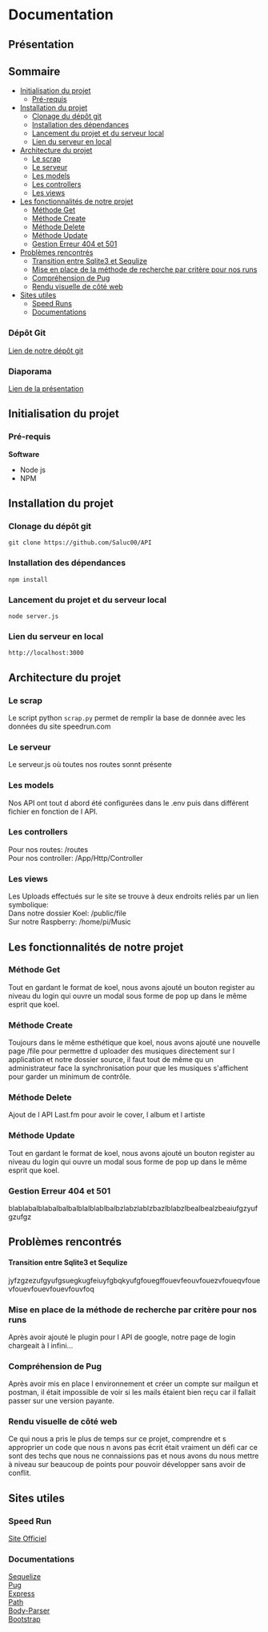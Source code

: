 # Documentation

## Présentation

## Sommaire

- [Initialisation du projet](##-initialisation-du-projet)
    - [Pré-requis](##-pré-requis)
- [Installation du projet](##-installation-du-projet)
    - [Clonage du dépôt git](###-clonage-du-dépôt-git)
    - [Installation des dépendances](installation-des-dépendances)
    - [Lancement du projet et du serveur local](###-lancement-du-projet-et-du-serveur-local)
    - [Lien du serveur en local](###-lien-du-serveur-en-local)
- [Architecture du projet](##-architecture-du-projet)
    - [Le scrap](###-le-scrap)
    - [Le serveur](###-le-serveur)
    - [Les models](###-les-models)
    - [Les controllers](###-les-controllers)
    - [Les views](###-les-views)
- [Les fonctionnalités de notre projet](##-Les-fonctionnalités-de-notre-projet)
    - [Méthode Get](###-méthode-get)
    - [Méthode Create](###-méthode-create)
    - [Méthode Delete](###-méthode-delete)
    - [Méthode Update](###-méthode-update)
    - [Gestion Erreur 404 et 501](###-gestion-erreur-404-et-501)
- [Problèmes rencontrés](##-problèmes-rencontrés)
    - [Transition entre Sqlite3 et Sequlize](####-transition-entre-sqlite3-et-sequlize)
    - [Mise en place de la méthode de recherche par critère pour nos runs](####-mise-en-place-de-la-méthode-de-recherche-par-critère-pour-nos-runs)
    - [Compréhension de Pug](####-compréhension-de-Pug)
    - [Rendu visuelle de côté web](####-rendu-visuelle-de-côté-web)
- [Sites utiles](##-sites-utiles)
    - [Speed Runs](###-speed-runs)
    - [Documentations](###-documentations)
    
### Dépôt Git

[Lien de notre dépôt git](https://github.com/Saluc00/API)

### Diaporama

[Lien de la présentation](https://www.canva.com/design/DAD1GkHHv_Q/quOE6o_ii10qIKzrpJ7FTA/view?utm_content=DAD1GkHHv_Q&utm_campaign=designshare&utm_medium=link&utm_source=sharebutton&fbclid=IwAR1G7Pt1T8zxhEBWF1_YGUfD1B7f0-tGOz6sgU-_uOqTxCaPXd-dLiSOtv8)

## Initialisation du projet

### Pré-requis

**Software**

- Node js
- NPM

## Installation du projet

### Clonage du dépôt git

```
git clone https://github.com/Saluc00/API
```

### Installation des dépendances

```
npm install
```

### Lancement du projet et du serveur local

```
node server.js
```

### Lien du serveur en local

```
http://localhost:3000
```

## Architecture du projet

### Le scrap

Le script python `scrap.py` permet de remplir la base de donnée avec les données du site speedrun.com

### Le serveur

Le serveur.js où toutes nos routes sonnt présente

### Les models

Nos API ont tout d abord été configurées dans le .env puis dans différent fichier en fonction de l API.

### Les controllers

Pour nos routes: /routes  
Pour nos controller: /App/Http/Controller

### Les views

Les Uploads effectués sur le site se trouve à deux endroits reliés par un lien symbolique:  
Dans notre dossier Koel: /public/file  
Sur notre Raspberry: /home/pi/Music

## Les fonctionnalités de notre projet

### Méthode Get 

Tout en gardant le format de koel, nous avons ajouté un bouton register au niveau du login qui ouvre un modal sous forme de pop up dans le même esprit que koel.

### Méthode Create

Toujours dans le même esthétique que koel, nous avons ajouté une nouvelle page /file pour permettre d uploader des musiques directement sur l application et notre dossier source, il faut tout de même qu un administrateur face la synchronisation pour que les musiques s'affichent pour garder un minimum de contrôle.

### Méthode Delete

Ajout de l API Last.fm pour avoir le cover, l album et l artiste  

### Méthode Update

Tout en gardant le format de koel, nous avons ajouté un bouton register au niveau du login qui ouvre un modal sous forme de pop up dans le même esprit que koel.

### Gestion Erreur 404 et 501

blablabalblabalbalbalblalblablbalbzlabzlablzbazlblabzlbealbealzbeaiufgzyufgzufgz

## Problèmes rencontrés

#### Transition entre Sqlite3 et Sequlize

jyfzgzezufgyufgsuegkugfeiuyfgbqkyufgfouegffouevfeouvfouezvfoueqvfouevfouevfouevfouevfouvfoq

### Mise en place de la méthode de recherche par critère pour nos runs

Après avoir ajouté le plugin pour l API de google, notre page de login chargeait à l infini...

### Compréhension de Pug

Après avoir mis en place l environnement et créer un compte sur mailgun et postman, il était impossible de voir si les mails étaient bien reçu car il fallait passer sur une version payante.

### Rendu visuelle de côté web

Ce qui nous a pris le plus de temps sur ce projet, comprendre et s approprier un code que nous n avons pas écrit était vraiment un défi car ce sont des techs que nous ne connaissions pas et nous avons du nous mettre à niveau sur beaucoup de points pour pouvoir développer sans avoir de conflit.

## Sites utiles

### Speed Run

[Site Officiel](www.speedrun.com)  

### Documentations

[Sequelize](https://sequelize.org/master/manual/getting-started.html)  
[Pug](https://pugjs.org/api/getting-started.html)  
[Express](http://expressjs.com/en/starter/installing.html)  
[Path](https://nodejs.org/api/path.html)  
[Body-Parser](https://www.npmjs.com/package/body-parser)  
[Bootstrap](https://getbootstrap.com/docs/4.4/getting-started/introduction/)
